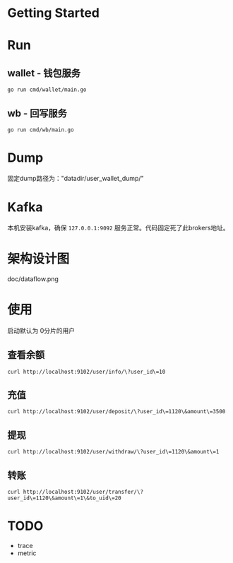 # Getting Started

# Run 

## wallet - 钱包服务
`go run cmd/wallet/main.go`
## wb - 回写服务
`go run cmd/wb/main.go`

# Dump
固定dump路径为："datadir/user_wallet_dump/"

# Kafka

本机安装kafka，确保 `127.0.0.1:9092` 服务正常。代码固定死了此brokers地址。

# 架构设计图

doc/dataflow.png

# 使用
启动默认为 0分片的用户
## 查看余额
```
curl http://localhost:9102/user/info/\?user_id\=10
```
## 充值
```
curl http://localhost:9102/user/deposit/\?user_id\=1120\&amount\=3500
```
## 提现
```
curl http://localhost:9102/user/withdraw/\?user_id\=1120\&amount\=1
```
## 转账

```shell
curl http://localhost:9102/user/transfer/\?user_id\=1120\&amount\=1\&to_uid\=20
```
# TODO
* trace
* metric
